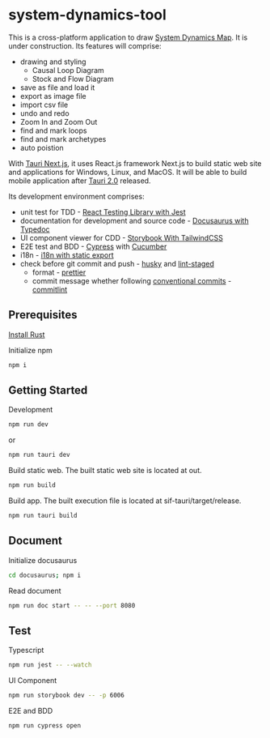 # system-dynamics-tool

This is a cross-platform application to draw [System Dynamics Map](https://www.systems-thinking.org/). It is under construction. Its features will comprise:

- drawing and styling
  - Causal Loop Diagram
  - Stock and Flow Diagram
- save as file and load it
- export as image file
- import csv file
- undo and redo
- Zoom In and Zoom Out
- find and mark loops
- find and mark archetypes
- auto poistion

With [Tauri Next.js](https://tauri.app/v1/guides/getting-started/setup/next-js), it uses React.js framework Next.js to build static web site and applications for Windows, Linux, and MacOS. It will be able to build mobile application after [Tauri 2.0](https://beta.tauri.app/blog/tauri-2-0-0-beta/) released.

Its development environment comprises:

- unit test for TDD - [React Testing Library with Jest](https://www.freecodecamp.org/news/how-to-setup-react-testing-library-with-nextjs/)
- documentation for development and source code - [Docusaurus with Typedoc](https://github.com/tgreyuk/typedoc-plugin-markdown/tree/master/packages/docusaurus-plugin-typedoc)
- UI component viewer for CDD - [Storybook With TailwindCSS](https://dev.to/lico/nextjs-using-tailwind-with-storybook-5aie)
- E2E test and BDD - [Cypress](https://docs.cypress.io/guides/tooling/typescript-support) with [Cucumber](https://github.com/badeball/cypress-cucumber-preprocessor)
- i18n - [i18n with static export](https://github.com/martinkr/next-export-i18n)
- check before git commit and push - [husky](https://typicode.github.io/husky/get-started.html) and [lint-staged](https://github.com/lint-staged/lint-staged#configuration)
  - format - [prettier](https://prettier.io/docs/en/precommit.html)
  - commit message whether following [conventional commits](https://www.conventionalcommits.org/) - [commitlint](https://commitlint.js.org/guides/getting-started.html)

## Prerequisites

[Install Rust](https://tauri.app/v1/guides/getting-started/prerequisites)

Initialize npm

```bash
npm i
```

## Getting Started

Development

```bash
npm run dev
```

or

```bash
npm run tauri dev
```

Build static web. The built static web site is located at out.

```bash
npm run build
```

Build app. The built execution file is located at sif-tauri/target/release.

```bash
npm run tauri build
```

## Document

Initialize docusaurus

```bash
cd docusaurus; npm i
```

Read document

```bash
npm run doc start -- -- --port 8080
```

## Test

Typescript

```bash
npm run jest -- --watch
```

UI Component

```bash
npm run storybook dev -- -p 6006
```

E2E and BDD

```bash
npm run cypress open
```
